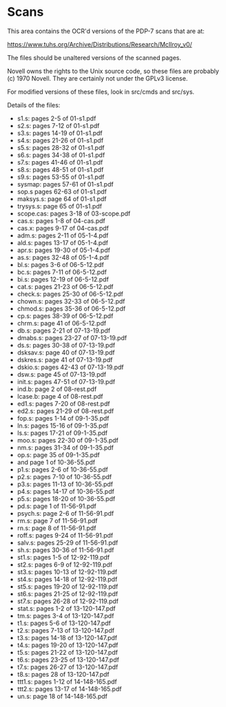 

# Scans

This area contains the OCR'd versions of the PDP-7 scans that are at:

https://www.tuhs.org/Archive/Distributions/Research/McIlroy_v0/

The files should be unaltered versions of the scanned pages.

Novell owns the rights to the Unix source code, so these files are probably
(c) 1970 Novell. They are certainly not under the GPLv3 license.

For modified versions of these files, look in src/cmds and src/sys.

Details of the files:

* s1.s: pages 2-5    of 01-s1.pdf
* s2.s: pages 7-12   of 01-s1.pdf
* s3.s: pages 14-19  of 01-s1.pdf
* s4.s: pages 21-26  of 01-s1.pdf
* s5.s: pages 28-32  of 01-s1.pdf
* s6.s: pages 34-38  of 01-s1.pdf
* s7.s: pages 41-46  of 01-s1.pdf
* s8.s: pages 48-51  of 01-s1.pdf
* s9.s: pages 53-55  of 01-s1.pdf
* sysmap: pages 57-61 of 01-s1.pdf
* sop.s pages 62-63  of 01-s1.pdf
* maksys.s: page 64  of 01-s1.pdf
* trysys.s: page 65  of 01-s1.pdf
* scope.cas: pages 3-18 of 03-scope.pdf
* cas.s: pages 1-8 of 04-cas.pdf
* cas.x: pages 9-17 of 04-cas.pdf
* adm.s: pages 2-11  of 05-1-4.pdf
* ald.s: pages 13-17 of 05-1-4.pdf
* apr.s: pages 19-30 of 05-1-4.pdf
* as.s: pages 32-48 of 05-1-4.pdf
* bl.s:    pages 3-6   of 06-5-12.pdf
* bc.s:    pages 7-11  of 06-5-12.pdf
* bi.s:    pages 12-19 of 06-5-12.pdf
* cat.s:   pages 21-23 of 06-5-12.pdf
* check.s: pages 25-30 of 06-5-12.pdf
* chown.s: pages 32-33 of 06-5-12.pdf
* chmod.s: pages 35-36 of 06-5-12.pdf
* cp.s:    pages 38-39 of 06-5-12.pdf
* chrm.s:  page  41    of 06-5-12.pdf
* db.s:     pages 2-21  of 07-13-19.pdf
* dmabs.s:  pages 23-27 of 07-13-19.pdf
* ds.s:     pages 30-38 of 07-13-19.pdf
* dsksav.s: page  40    of 07-13-19.pdf
* dskres.s: page  41    of 07-13-19.pdf
* dskio.s:  pages 42-43 of 07-13-19.pdf
* dsw.s:    page  45    of 07-13-19.pdf
* init.s:   pages 47-51 of 07-13-19.pdf
* ind.b:   page 2 of 08-rest.pdf
* lcase.b: page 4 of 08-rest.pdf
* ed1.s: pages 7-20 of 08-rest.pdf
* ed2.s: pages 21-29 of 08-rest.pdf
* fop.s: pages 1-14 of 09-1-35.pdf
* ln.s: pages 15-16 of 09-1-35.pdf
* ls.s: pages 17-21 of 09-1-35.pdf
* moo.s: pages 22-30 of 09-1-35.pdf
* nm.s: pages 31-34 of 09-1-35.pdf
* op.s: page 35 of 09-1-35.pdf
*  and page 1 of 10-36-55.pdf
* p1.s: pages 2-6 of 10-36-55.pdf
* p2.s: pages 7-10 of 10-36-55.pdf
* p3.s: pages 11-13 of 10-36-55.pdf
* p4.s: pages 14-17 of 10-36-55.pdf
* p5.s: pages 18-20 of 10-36-55.pdf
* pd.s: page 1 of 11-56-91.pdf
* psych.s: page 2-6 of 11-56-91.pdf
* rm.s: page 7 of 11-56-91.pdf
* rn.s: page 8 of 11-56-91.pdf
* roff.s: pages 9-24 of 11-56-91.pdf
* salv.s: pages 25-29 of 11-56-91.pdf
* sh.s: pages 30-36 of 11-56-91.pdf
* st1.s: pages 1-5 of 12-92-119.pdf
* st2.s: pages 6-9 of 12-92-119.pdf
* st3.s: pages 10-13 of 12-92-119.pdf
* st4.s: pages 14-18 of 12-92-119.pdf
* st5.s: pages 19-20 of 12-92-119.pdf
* st6.s: pages 21-25 of 12-92-119.pdf
* st7.s: pages 26-28 of 12-92-119.pdf
* stat.s: pages 1-2 of 13-120-147.pdf
* tm.s: pages 3-4 of 13-120-147.pdf
* t1.s: pages 5-6 of 13-120-147.pdf
* t2.s: pages 7-13 of 13-120-147.pdf
* t3.s: pages 14-18 of 13-120-147.pdf
* t4.s: pages 19-20 of 13-120-147.pdf
* t5.s: pages 21-22 of 13-120-147.pdf
* t6.s: pages 23-25 of 13-120-147.pdf
* t7.s: pages 26-27 of 13-120-147.pdf
* t8.s: pages 28 of 13-120-147.pdf
* ttt1.s: pages 1-12 of 14-148-165.pdf
* ttt2.s: pages 13-17 of 14-148-165.pdf
* un.s: page 18 of 14-148-165.pdf

